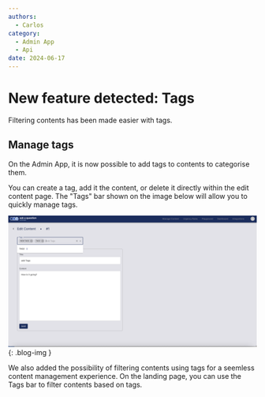```yaml
---
authors:
  - Carlos
category:
  - Admin App
  - Api
date: 2024-06-17
---
```


# New feature detected: Tags

Filtering contents has been made easier with tags.

<!-- more -->

## Manage tags

On the Admin App, it is now possible to add tags to contents to categorise them.

You can create a tag, add it the content, or delete it directly within the edit content page. The "Tags" bar shown on the image below will allow you to quickly manage tags.

![edit page tags UI screenshot](../images/tags-edit.png){: .blog-img }

We also added the possibility of filtering contents using tags for a seemless content management experience. On the landing page, you can use the Tags bar to filter contents based on tags.
